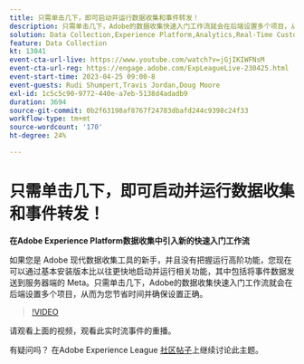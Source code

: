 ```yaml
---
title: 只需单击几下，即可启动并运行数据收集和事件转发！
description: 只需单击几下，Adobe的数据收集快速入门工作流就会在后端设置多个项目，从而为您节省时间并确保设置正确。
solution: Data Collection,Experience Platform,Analytics,Real-Time Customer Data Platform,Customer Journey Analytics
feature: Data Collection
kt: 13041
event-cta-url-live: https://www.youtube.com/watch?v=jGjIKIWFNsM
event-cta-url-reg: https://engage.adobe.com/ExpLeagueLive-230425.html
event-start-time: 2023-04-25 09:00-8
event-guests: Rudi Shumpert,Travis Jordan,Doug Moore
exl-id: 1c5c5c90-9772-440e-a7eb-5138d4adadb9
duration: 3694
source-git-commit: 0b2f63198af8767f24783dbafd244c9398c24f33
workflow-type: tm+mt
source-wordcount: '170'
ht-degree: 24%

---
```


# 只需单击几下，即可启动并运行数据收集和事件转发！

**在Adobe Experience Platform数据收集中引入新的快速入门工作流**

如果您是 Adobe 现代数据收集工具的新手，并且没有把握运行高阶功能，您现在可以通过基本安装版本比以往更快地启动并运行相关功能，其中包括将事件数据发送到服务器端的 Meta。只需单击几下，Adobe的数据收集快速入门工作流就会在后端设置多个项目，从而为您节省时间并确保设置正确。

>[!VIDEO](https://video.tv.adobe.com/v/3417927/?quality=12&learn=on)

请观看上面的视频，观看此实时流事件的重播。

有疑问吗？ 在Adobe Experience League [社区帖子](https://experienceleaguecommunities.adobe.com/t5/adobe-experience-platform-data/experience-league-live-post-session-discussion-get-data/m-p/589754#M476)上继续讨论此主题。

